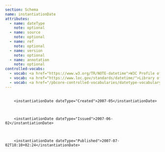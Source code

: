 ```yaml
---
section: Schema
name: instantiationDate
attributes:
  - name: dateType
    note: optional
  - name: source
    note: optional
  - name: ref
    note: optional
  - name: version
    note: optional
  - name: annotation
    note: optional
controlled-vocabs:
  - vocab: <a href="https://www.w3.org/TR/NOTE-datetime">W3C Profile of ISO 8601 Representation of Dates and Times</a>
  - vocab: <a href="https://www.loc.gov/standards/datetime/">Library of Congress Extended Date/Time Format</a>
  - vocab: <a href="/pbcore-controlled-vocabularies/datetype-vocabulary/">PBCore's @dateType Vocabulary for the dateType attribute</a>
---
```


<pre>
  <code>
    &lt;instantiationDate dateType=&quot;Created&quot;&gt;2007-05&lt;/instantiationDate&gt;
  </code>
</pre>

<pre>
  <code>
    &lt;instantiationDate dateType=&quot;Issued&quot;&gt;2007-06-02&lt;/instantiationDate&gt;
  </code>
</pre>

<pre>
  <code>
    &lt;instantiationDate dateType=&quot;Published&quot;&gt;2007-07-02T18:10+02:24&lt;/instantiationDate&gt;
  </code>
</pre>
